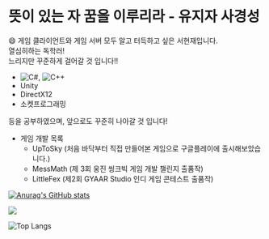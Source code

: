 # 뜻이 있는 자 꿈을 이루리라 - 유지자 사경성

😄 게임 클라이언트와 게임 서버 모두 알고 터득하고 싶은 서현재입니다.  
열심히하는 독학러!  
느리지만 꾸준하게 걸어갈 것 입니다!!  

- ![C#](https://img.shields.io/badge/C%23-512BD4?style=flat-square&logo=csharp&logoColor=white), ![C++](https://img.shields.io/badge/C++-00599C?style=flat-square&logo=cplusplus&logoColor=white)
- Unity
- DirectX12
- 소켓프로그래밍

등을 공부하였으며, 앞으로도 꾸준히 나아갈 것 입니다!

- 게임 개발 목록
    - UpToSky (처음 바닥부터 직접 만들어본 게임으로 구글플레이에 출시해보았습니다.)  
    - MessMath (제 3회 웅진 씽크빅 게임 개발 챌린지 출품작)  
    - LittleFex (제2회 GYAAR Studio 인디 게임 콘테스트 출품작)  


<!-- ![Anurag's GitHub stats](https://github-readme-stats.vercel.app/api?username=stopresent&show_icons=true&theme=dark) -->

[![Anurag's GitHub stats](https://github-readme-stats.vercel.app/api?username=stopresent&count_private=true&show_icons=true&theme=radical)](https://github.com/stopresent/github-readme-stats)

<!-- [![Anurag's GitHub stats](https://github-readme-stats.vercel.app/api?username=stopresent)](https://github.com/anuraghazra/github-readme-stats) -->

<a href="https://opgc.me/#/users/stopresent" target="_blank"><img src="https://api.opgc.me/githubs/users/stopresent/tag/?theme=basic" /></a>

![Top Langs](https://github-readme-stats.vercel.app/api/top-langs/?username=stopresent&layout=compact&theme=dark)


<!--
**stopresent/stopresent** is a ✨ _special_ ✨ repository because its `README.md` (this file) appears on your GitHub profile.

Here are some ideas to get you started:

- 🔭 I’m currently working on ...
- 🌱 I’m currently learning ...
- 👯 I’m looking to collaborate on ...
- 🤔 I’m looking for help with ...
- 💬 Ask me about ...
- 📫 How to reach me: ...
- 😄 Pronouns: ...
- ⚡ Fun fact: ...
-->
